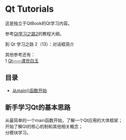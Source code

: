 # Qt Tutorials

这是独立于QtBook的Qt学习内容。

参考[Qt学习之路2](https://www.devbean.net/category/qt-study-road-2/)的教程大纲。

到   Qt 学习之路 2（13）：对话框简介

其他参考还有：  
1 [Qt——渡世白玉](http://www.dushibaiyu.com/category/code/jichu/qt-jichu)


## 目录
* [从main()函数开始](Section1.md)


## 新手学习Qt的基本思路

从最简单的一个main函数开始，了解一个Qt应用的大体框架；  
开始了解Qt的核心机制和其他相关概念；  
分模块学习。